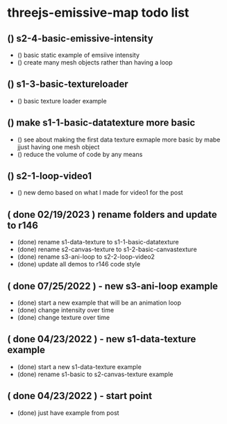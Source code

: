# threejs-emissive-map todo list

## () s2-4-basic-emissive-intensity
* () basic static example of emsiive intensity
* () create many mesh objects rather than having a loop

## () s1-3-basic-textureloader
* () basic texture loader example

## () make s1-1-basic-datatexture more basic
* () see about making the first data texture exmaple more basic by mabe jjust having one mesh object
* () reduce the volume of code by any means

## () s2-1-loop-video1
* () new demo based on what I made for video1 for the post

## ( done 02/19/2023 ) rename folders and update to r146
* (done) rename s1-data-texture to s1-1-basic-datatexture
* (done) rename s2-canvas-texture to s1-2-basic-canvastexture
* (done) rename s3-ani-loop to s2-2-loop-video2
* (done) update all demos to r146 code style

## ( done 07/25/2022 ) - new s3-ani-loop example
* (done) start a new example that will be an animation loop
* (done) change intensity over time
* (done) change texture over time

## ( done 04/23/2022 ) - new s1-data-texture example
* (done) start a new s1-data-texture example
* (done) rename s1-basic to s2-canvas-texture example

## ( done 04/23/2022 ) - start point
* (done) just have example from post
